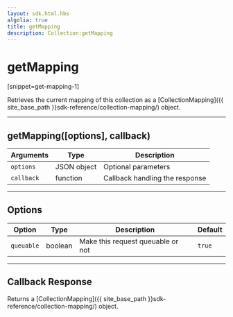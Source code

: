 ```yaml
---
layout: sdk.html.hbs
algolia: true
title: getMapping
description: Collection:getMapping
---
```

  

# getMapping
[snippet=get-mapping-1]

Retrieves the current mapping of this collection as a [CollectionMapping]({{ site_base_path }}sdk-reference/collection-mapping/) object.

---

## getMapping([options], callback)

| Arguments | Type | Description |
|---------------|---------|----------------------------------------|
| ``options`` | JSON object | Optional parameters |
| ``callback`` | function | Callback handling the response |

---

## Options

| Option | Type | Description | Default |
|---------------|---------|----------------------------------------|---------|
| ``queuable`` | boolean | Make this request queuable or not  | ``true`` |

---

## Callback Response

Returns a [CollectionMapping]({{ site_base_path }}sdk-reference/collection-mapping/) object.
